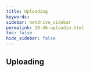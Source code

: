 ```yaml
---
title: Uploading
keywords:
sidebar: netdrive_sidebar
permalink: 20-46-uploadin.html
toc: false
hide_sidebar: false
---
```


## Uploading
